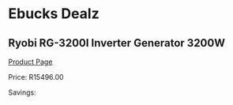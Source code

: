 
# Ebucks Dealz
## Ryobi RG-3200I Inverter Generator 3200W
[Product Page](https://www.ebucks.com/web/shop/productSelected.do?prodId=1200204086&catId=870841698)

Price: R15496.00

Savings: 


	
